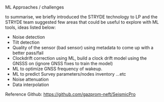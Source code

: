 ML Approaches / challenges

to summarise, we briefly introduced the STRYDE technology to LP and the STRYDE team suggested few areas that could be useful to explore with ML tools, ideas listed below:
* Noise detection
* Tilt detection
* Quality of the sensor (bad sensor) using metadata to come up with a better pass/fail
* Clockdrift correction using ML, build a clock drift model using the GNSSS on (ignore GNSS fixes to train the model)
* ML to optimize GNSS frequency of wakeup.
* ML to predict Survey parameters/nodes inventory ...etc
* Noise attenuation
* Data interpolation

Reference Github: https://github.com/gazprom-neft/SeismicPro
 

